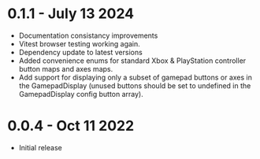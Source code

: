 0.1.1 - July 13 2024
===================
- Documentation consistancy improvements
- Vitest browser testing working again.
- Dependency update to latest versions
- Added convenience enums for standard Xbox & PlayStation controller button maps and axes maps.
- Add support for displaying only a subset of gamepad buttons or axes in the GamepadDisplay (unused buttons should be set to undefined in the GamepadDisplay config button array).


0.0.4 - Oct 11 2022
===================
- Initial release
